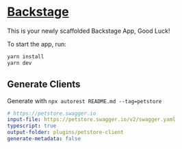 # [Backstage](https://backstage.io)

This is your newly scaffolded Backstage App, Good Luck!

To start the app, run:

```sh
yarn install
yarn dev
```

## Generate Clients

Generate with `npx autorest README.md --tag=petstore`

```yaml $(tag) == 'petstore'
# https://petstore.swagger.io
input-file: https://petstore.swagger.io/v2/swagger.yaml
typescript: true
output-folder: plugins/petstore-client
generate-metadata: false
```